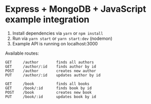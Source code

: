 # Express + MongoDB + JavaScript example integration

1. Install dependencies via `yarn` or `npm install`
2. Run via `yarn start` or `yarn start:dev` (nodemon)
3. Example API is running on localhost:3000

Available routes:

```
GET     /author        finds all authors
GET     /author/:id    finds author by id
POST    /author        creates new author
PUT     /author/:id    updates author by id
```

```
GET     /book          finds all books
GET     /book/:id      finds book by id
POST    /book          creates new book
PUT     /book/:id      updates book by id
```
